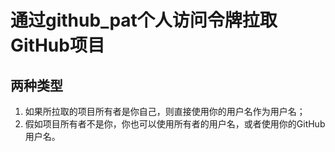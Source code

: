 # 通过github_pat个人访问令牌拉取GitHub项目

## 两种类型

1. 如果所拉取的项目所有者是你自己，则直接使用你的用户名作为用户名；
2. 假如项目所有者不是你，你也可以使用所有者的用户名，或者使用你的GitHub用户名。

##
